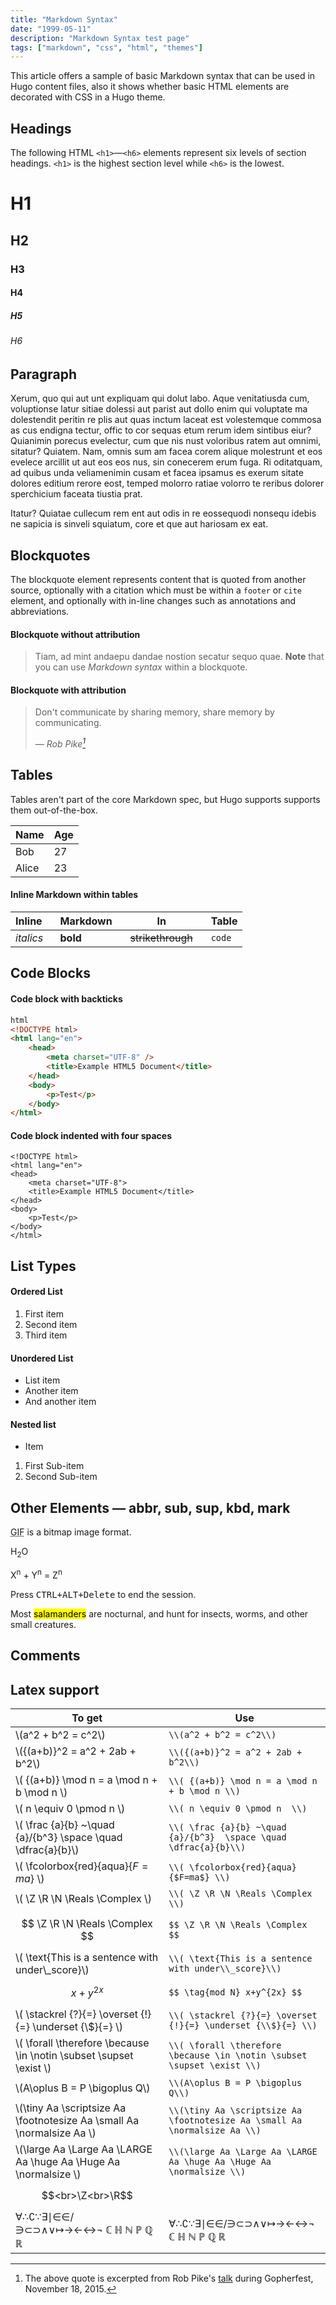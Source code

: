 ```yaml
---
title: "Markdown Syntax"
date: "1999-05-11"
description: "Markdown Syntax test page"
tags: ["markdown", "css", "html", "themes"]
---
```


This article offers a sample of basic Markdown syntax that can be used in Hugo content files, also it shows whether basic HTML elements are decorated with CSS in a Hugo theme.

## Headings

The following HTML `<h1>`—`<h6>` elements represent six levels of section headings. `<h1>` is the highest section level while `<h6>` is the lowest.

<!--more-->

# H1

## H2

### H3

#### H4

##### H5

###### H6

## Paragraph

Xerum, quo qui aut unt expliquam qui dolut labo. Aque venitatiusda cum, voluptionse latur sitiae dolessi aut parist aut dollo enim qui voluptate ma dolestendit peritin re plis aut quas inctum laceat est volestemque commosa as cus endigna tectur, offic to cor sequas etum rerum idem sintibus eiur? Quianimin porecus evelectur, cum que nis nust voloribus ratem aut omnimi, sitatur? Quiatem. Nam, omnis sum am facea corem alique molestrunt et eos evelece arcillit ut aut eos eos nus, sin conecerem erum fuga. Ri oditatquam, ad quibus unda veliamenimin cusam et facea ipsamus es exerum sitate dolores editium rerore eost, temped molorro ratiae volorro te reribus dolorer sperchicium faceata tiustia prat.

Itatur? Quiatae cullecum rem ent aut odis in re eossequodi nonsequ idebis ne sapicia is sinveli squiatum, core et que aut hariosam ex eat.

## Blockquotes

The blockquote element represents content that is quoted from another source, optionally with a citation which must be within a `footer` or `cite` element, and optionally with in-line changes such as annotations and abbreviations.

#### Blockquote without attribution

> Tiam, ad mint andaepu dandae nostion secatur sequo quae.
> **Note** that you can use _Markdown syntax_ within a blockquote.

#### Blockquote with attribution

> Don't communicate by sharing memory, share memory by communicating.</p>
> — <cite>Rob Pike[^1]</cite>

[^1]: The above quote is excerpted from Rob Pike's [talk](https://www.youtube.com/watch?v=PAAkCSZUG1c) during Gopherfest, November 18, 2015.

## Tables

Tables aren't part of the core Markdown spec, but Hugo supports supports them out-of-the-box.

| Name  | Age |
| ----- | --- |
| Bob   | 27  |
| Alice | 23  |

#### Inline Markdown within tables

| Inline&nbsp;&nbsp;&nbsp; | Markdown&nbsp;&nbsp;&nbsp; | In&nbsp;&nbsp;&nbsp;                | Table  |
| ------------------------ | -------------------------- | ----------------------------------- | ------ |
| _italics_                | **bold**                   | ~~strikethrough~~&nbsp;&nbsp;&nbsp; | `code` |

## Code Blocks

#### Code block with backticks

```html
html
<!DOCTYPE html>
<html lang="en">
    <head>
        <meta charset="UTF-8" />
        <title>Example HTML5 Document</title>
    </head>
    <body>
        <p>Test</p>
    </body>
</html>
```

#### Code block indented with four spaces

    <!DOCTYPE html>
    <html lang="en">
    <head>
        <meta charset="UTF-8">
        <title>Example HTML5 Document</title>
    </head>
    <body>
        <p>Test</p>
    </body>
    </html>

## List Types

#### Ordered List

1. First item
2. Second item
3. Third item

#### Unordered List

-   List item
-   Another item
-   And another item

#### Nested list

-   Item

1. First Sub-item
2. Second Sub-item

## Other Elements — abbr, sub, sup, kbd, mark

<abbr title="Graphics Interchange Format">GIF</abbr> is a bitmap image format.

H<sub>2</sub>O

X<sup>n</sup> + Y<sup>n</sup> = Z<sup>n</sup>

Press <kbd><kbd>CTRL</kbd>+<kbd>ALT</kbd>+<kbd>Delete</kbd></kbd> to end the session.

Most <mark>salamanders</mark> are nocturnal, and hunt for insects, worms, and other small creatures.

## Comments

[comment]: # (This actually is the most platform independent comment. Add an empty line before)



## Latex support

| To get | Use | 
| ------------------------ | -------------------------- | 
| \\(a^2 + b^2 = c^2\\)  | `\\(a^2 + b^2 = c^2\\)`          | 
| \\({(a+b)}^2 = a^2 + 2ab + b^2\\)  | `\\({(a+b)}^2 = a^2 + 2ab + b^2\\)`          | 
| \\( {(a+b)} \mod n = a \mod n + b \mod n \\)|`\\( {(a+b)} \mod n = a \mod n + b \mod n \\)`|
| \\( n \equiv 0 \pmod n \\)|`\\( n \equiv 0 \pmod n  \\)`|
| \\( \frac {a}{b} ~\quad {a}/{b^3}  \space \quad \dfrac{a}{b}\\)|`\\( \frac {a}{b} ~\quad {a}/{b^3}  \space \quad \dfrac{a}{b}\\)`|
| \\( \fcolorbox{red}{aqua}{$F=ma$} \\)|`\\( \fcolorbox{red}{aqua}{$F=ma$} \\)`|
| \\( \Z \R \N \Reals \Complex \\)|`\\( \Z \R \N \Reals \Complex \\)`|
|$$ \Z \R \N \Reals \Complex $$ | `$$ \Z \R \N \Reals \Complex $$`|
|\\( \text{This is a sentence with under\\_score}\\)|`\\( \text{This is a sentence with under\\_score}\\)`|
|$$ \tag{mod N} x+y^{2x} $$ |`$$ \tag{mod N} x+y^{2x} $$`|
|\\( \stackrel {?}{=} \overset {!}{=} \underset {\\$}{=} \\)|`\\( \stackrel {?}{=} \overset {!}{=} \underset {\\$}{=} \\)`|
| \\( \forall \therefore \because \in \notin \subset \supset \exist \\)|`\\( \forall \therefore \because \in \notin \subset \supset \exist \\)`|
|\\(A\oplus B = P \bigoplus Q\\)|`\\(A\oplus B = P \bigoplus Q\\)`|
|\\(\tiny Aa \scriptsize Aa \footnotesize Aa \small Aa \normalsize Aa \\)|`\\(\tiny Aa \scriptsize Aa \footnotesize Aa \small Aa \normalsize Aa \\)`|
|\\(\large Aa \Large Aa \LARGE Aa \huge Aa \Huge Aa \normalsize \\)|`\\(\large Aa \Large Aa \LARGE Aa \huge Aa \Huge Aa \normalsize \\)`|
|$$<br>\Z<br>\R$$||
|∀∴∁∵∃∣∈∈/∋⊂⊃∧∨↦→←↔¬ ℂ ℍ ℕ ℙ ℚ ℝ|∀∴∁∵∃∣∈∈/∋⊂⊃∧∨↦→←↔¬ ℂ ℍ ℕ ℙ ℚ ℝ|

